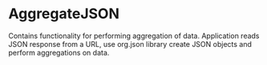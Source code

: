 # AggregateJSON
Contains functionality for performing aggregation of data. Application reads JSON response from a URL, use org.json library create JSON objects and perform aggregations on data.
